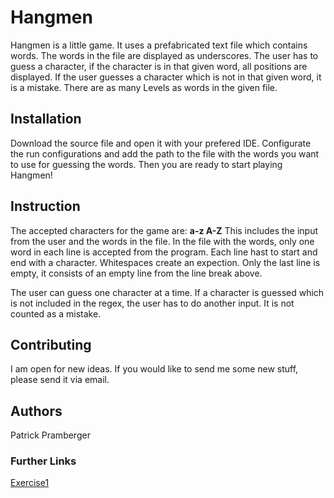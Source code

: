 # Hangmen
Hangmen is a little game. It uses a prefabricated text file which contains words. The words in the file are displayed as underscores. The user has to guess a character, if the character is in that given word, all positions are displayed. If the user guesses a character which is not in that given word, it is a mistake. There are as many Levels as words in the given file.

## Installation
Download the source file and open it with your prefered IDE. Configurate the run configurations and add the path to the file with the words you want to use for guessing the words. 
Then you are ready to start playing Hangmen!

## Instruction
The accepted characters for the game are: **a-z A-Z**
This includes the input from the user and the words in the file. In the file with the words, only one word in each line is accepted from the program. Each line hast to start and end with a character. Whitespaces create an expection. Only the last line is empty, it consists of an empty line from the line break above.

The user can guess one character at a time. If a character is guessed which is not included in the regex, the user has to do another input. It is not counted as a mistake. 

## Contributing
I am open for new ideas. If you would like to send me some new stuff, please send it via email.

## Authors
Patrick Pramberger

### Further Links

[Exercise1](./exercise1.md)